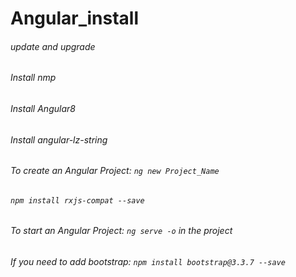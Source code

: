 # Angular_install
###### update and upgrade
###### Install nmp
###### Install Angular8
###### Install angular-lz-string
######
###### To create an Angular Project: ```ng new Project_Name```
###### ```npm install rxjs-compat --save```
###### To start an Angular Project: ```ng serve -o``` in the project
######
###### If you need to add bootstrap: ```npm install bootstrap@3.3.7 --save```
